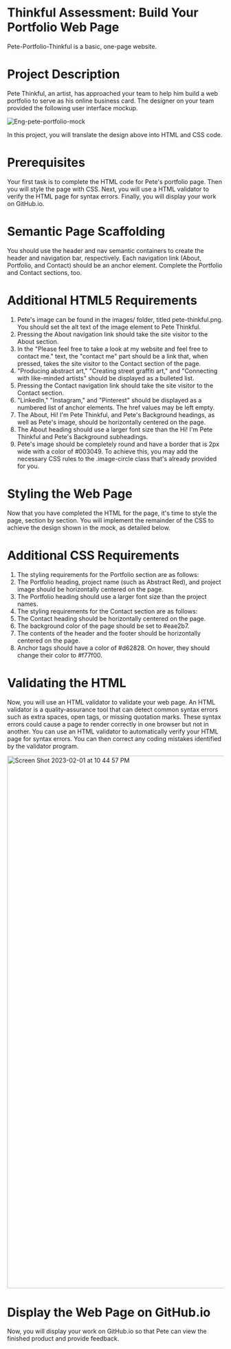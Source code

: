 # Thinkful Assessment: Build Your Portfolio Web Page

Pete-Portfolio-Thinkful is a basic, one-page website. 

# Project Description
Pete Thinkful, an artist, has approached your team to help him build a web portfolio to serve as his online business card. The designer on your team provided the following user interface mockup.

![Eng-pete-portfolio-mock](https://user-images.githubusercontent.com/123777132/216225392-86f5b82c-a042-4c55-af7b-400fb9890271.png)

In this project, you will translate the design above into HTML and CSS code.

# Prerequisites
Your first task is to complete the HTML code for Pete's portfolio page. Then you will style the page with CSS. Next, you will use a HTML validator to verify the HTML page for syntax errors. Finally, you will display your work on GitHub.io.

# Semantic Page Scaffolding
You should use the header and nav semantic containers to create the header and navigation bar, respectively. Each navigation link (About, Portfolio, and Contact) should be an anchor element. Complete the Portfolio and Contact sections, too.

# Additional HTML5 Requirements
1. Pete's image can be found in the images/ folder, titled pete-thinkful.png. You should set the alt text of the image element to Pete Thinkful.
2. Pressing the About navigation link should take the site visitor to the About section.
3. In the "Please feel free to take a look at my website and feel free to contact me." text, the "contact me" part should be a link that, when pressed, takes the site visitor to the Contact section of the page.
4. "Producing abstract art," "Creating street graffiti art," and "Connecting with like-minded artists" should be displayed as a bulleted list.
5. Pressing the Contact navigation link should take the site visitor to the Contact section.
6. "LinkedIn," "Instagram," and "Pinterest" should be displayed as a numbered list of anchor elements. The href values may be left empty.
7. The About, Hi! I'm Pete Thinkful, and Pete's Background headings, as well as Pete's image, should be horizontally centered on the page.
8. The About heading should use a larger font size than the Hi! I'm Pete Thinkful and Pete's Background subheadings.
9. Pete's image should be completely round and have a border that is 2px wide with a color of #003049. To achieve this, you may add the necessary CSS rules to the .image-circle class that's already provided for you.

# Styling the Web Page
Now that you have completed the HTML for the page, it's time to style the page, section by section. You will implement the remainder of the CSS to achieve the design shown in the mock, as detailed below.

# Additional CSS Requirements
1. The styling requirements for the Portfolio section are as follows:
2. The Portfolio heading, project name (such as Abstract Red), and project image should be horizontally centered on the page.
3. The Portfolio heading should use a larger font size than the project names.
4. The styling requirements for the Contact section are as follows:
5. The Contact heading should be horizontally centered on the page.
6. The background color of the page should be set to #eae2b7.
7. The contents of the header and the footer should be horizontally centered on the page.
8. Anchor tags should have a color of #d62828. On hover, they should change their color to #f77f00.

# Validating the HTML
Now, you will use an HTML validator to validate your web page. An HTML validator is a quality-assurance tool that can detect common syntax errors such as extra spaces, open tags, or missing quotation marks. These syntax errors could cause a page to render correctly in one browser but not in another. You can use an HTML validator to automatically verify your HTML page for syntax errors. You can then correct any coding mistakes identified by the validator program.

<img width="1236" alt="Screen Shot 2023-02-01 at 10 44 57 PM" src="https://user-images.githubusercontent.com/123777132/216226646-3909ed5e-0baf-4c31-bf5b-0b8049fcf01a.png">

# Display the Web Page on GitHub.io
Now, you will display your work on GitHub.io so that Pete can view the finished product and provide feedback.
